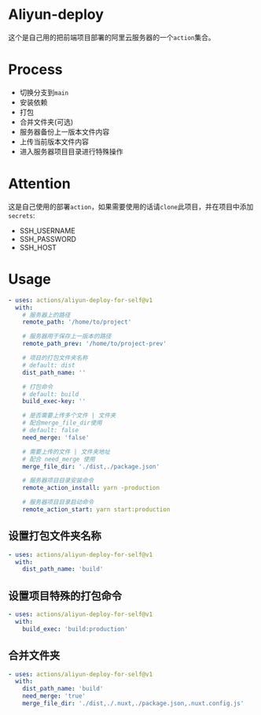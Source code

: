 <!-- <p align="center">
  <a href="https://github.com/actions/checkout"><img alt="GitHub Actions status" src="https://github.com/actions/checkout/workflows/test-local/badge.svg"></a>
</p> -->

# Aliyun-deploy

这个是自己用的把前端项目部署的阿里云服务器的一个`action`集合。  

# Process  
- 切换分支到`main`  
- 安装依赖  
- 打包  
- 合并文件夹(可选)  
- 服务器备份上一版本文件内容  
- 上传当前版本文件内容  
- 进入服务器项目目录进行特殊操作  

# Attention  

这是自己使用的部署`action`，如果需要使用的话请`clone`此项目，并在项目中添加`secrets`:  
- SSH_USERNAME  
- SSH_PASSWORD  
- SSH_HOST  
# Usage

<!-- start usage -->
```yaml
- uses: actions/aliyun-deploy-for-self@v1
  with:
    # 服务器上的路径
    remote_path: '/home/to/project'

    # 服务器用于保存上一版本的路径
    remote_path_prev: '/home/to/project-prev'

    # 项目的打包文件夹名称
    # default: dist 
    dist_path_name: ''

    # 打包命令
    # default: build 
    build_exec-key: ''

    # 是否需要上传多个文件 | 文件夹
    # 配合merge_file_dir使用
    # default: false 
    need_merge: 'false'

    # 需要上传的文件 | 文件夹地址  
    # 配合 need_merge 使用  
    merge_file_dir: './dist,./package.json'

    # 服务器项目目录安装命令
    remote_action_install: yarn -production

    # 服务器项目目录启动命令
    remote_action_start: yarn start:production

```
<!-- end usage -->


## 设置打包文件夹名称

```yaml
- uses: actions/aliyun-deploy-for-self@v1
  with:
    dist_path_name: 'build'
```

## 设置项目特殊的打包命令

```yaml
- uses: actions/aliyun-deploy-for-self@v1
  with:
    build_exec: 'build:production'
```

## 合并文件夹

```yaml
- uses: actions/aliyun-deploy-for-self@v1
  with:
    dist_path_name: 'build'
    need_merge: 'true'
    merge_file_dir: './dist,./.nuxt,./package.json,.nuxt.config.js'
```


